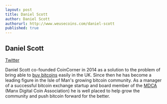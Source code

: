 ```yaml
---
layout: post
title: Daniel Scott
author: Daniel Scott
authorurl: http://www.weusecoins.com/daniel-scott
published: true
---
```




<h2>Daniel Scott</h2>
<a class="social-link" title="Daniel Scott" href="https://twitter.com/DannyLScott" target="_blank">Twitter</a>
<p>Daniel Scott co-founded CoinCorner in 2014 as a solution to the problem of bring able to <a href="https://www.coincorner.com" target="_blank" title="CoinCorner buy bitcoins">buy bitcoins</a> easily in the UK. Since then he has become a leading figure in the Isle of Man's growing bitcoin community. As a manager of a successful bitcoin exchange startup and board member of the <a href="http://www.mdca.im/" target="_blank" title="Manx Digital Currency Association">MDCA</a> (Manx Digital Coin Association) he is well placed to help grow the community and push bitcoin forward for the better.</p>
